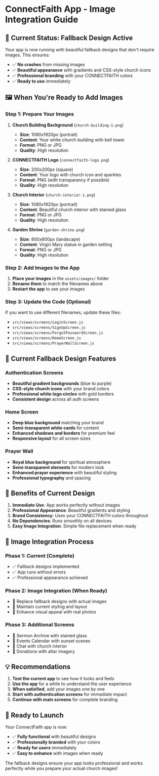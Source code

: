 # ConnectFaith App - Image Integration Guide

## 🎯 **Current Status: Fallback Design Active**

Your app is now running with beautiful fallback designs that don't require images. This ensures:
- ✅ **No crashes** from missing images
- ✅ **Beautiful appearance** with gradients and CSS-style church icons
- ✅ **Professional branding** with your CONNECTFAITH colors
- ✅ **Ready to use** immediately

## 🖼️ **When You're Ready to Add Images**

### **Step 1: Prepare Your Images**

1. **Church Building Background** (`church-building-1.png`)
   - **Size**: 1080x1920px (portrait)
   - **Content**: Your white church building with bell tower
   - **Format**: PNG or JPG
   - **Quality**: High resolution

2. **CONNECTFAITH Logo** (`connectfaith-logo.png`)
   - **Size**: 200x200px (square)
   - **Content**: Your logo with church icon and sparkles
   - **Format**: PNG (with transparency if possible)
   - **Quality**: High resolution

3. **Church Interior** (`church-interior-1.png`)
   - **Size**: 1080x1920px (portrait)
   - **Content**: Beautiful church interior with stained glass
   - **Format**: PNG or JPG
   - **Quality**: High resolution

4. **Garden Shrine** (`garden-shrine.png`)
   - **Size**: 800x600px (landscape)
   - **Content**: Virgin Mary statue in garden setting
   - **Format**: PNG or JPG
   - **Quality**: High resolution

### **Step 2: Add Images to the App**

1. **Place your images** in the `assets/images/` folder
2. **Rename them** to match the filenames above
3. **Restart the app** to see your images

### **Step 3: Update the Code (Optional)**

If you want to use different filenames, update these files:
- `src/views/screens/LoginScreen.js`
- `src/views/screens/SignUpScreen.js`
- `src/views/screens/ForgotPasswordScreen.js`
- `src/views/screens/HomeScreen.js`
- `src/views/screens/PrayerWallScreen.js`

## 🎨 **Current Fallback Design Features**

### **Authentication Screens**
- **Beautiful gradient backgrounds** (blue to purple)
- **CSS-style church icons** with your brand colors
- **Professional white logo circles** with gold borders
- **Consistent design** across all auth screens

### **Home Screen**
- **Deep blue background** matching your brand
- **Semi-transparent white cards** for content
- **Enhanced shadows and borders** for premium feel
- **Responsive layout** for all screen sizes

### **Prayer Wall**
- **Royal blue background** for spiritual atmosphere
- **Semi-transparent elements** for modern look
- **Enhanced prayer experience** with beautiful styling
- **Professional typography** and spacing

## 🚀 **Benefits of Current Design**

1. **Immediate Use**: App works perfectly without images
2. **Professional Appearance**: Beautiful gradients and styling
3. **Brand Consistency**: Uses your CONNECTFAITH colors throughout
4. **No Dependencies**: Runs smoothly on all devices
5. **Easy Image Integration**: Simple file replacement when ready

## 🔄 **Image Integration Process**

### **Phase 1: Current (Complete)**
- ✅ Fallback designs implemented
- ✅ App runs without errors
- ✅ Professional appearance achieved

### **Phase 2: Image Integration (When Ready)**
- 🔄 Replace fallback designs with actual images
- 🔄 Maintain current styling and layout
- 🔄 Enhance visual appeal with real photos

### **Phase 3: Additional Screens**
- 🔄 Sermon Archive with stained glass
- 🔄 Events Calendar with sunset scenes
- 🔄 Chat with church interior
- 🔄 Donations with altar imagery

## 💡 **Recommendations**

1. **Test the current app** to see how it looks and feels
2. **Use the app** for a while to understand the user experience
3. **When satisfied**, add your images one by one
4. **Start with authentication screens** for immediate impact
5. **Continue with main screens** for complete branding

## 🎉 **Ready to Launch**

Your ConnectFaith app is now:
- ✅ **Fully functional** with beautiful designs
- ✅ **Professionally branded** with your colors
- ✅ **Ready for users** immediately
- ✅ **Easy to enhance** with images when ready

The fallback designs ensure your app looks professional and works perfectly while you prepare your actual church images!
